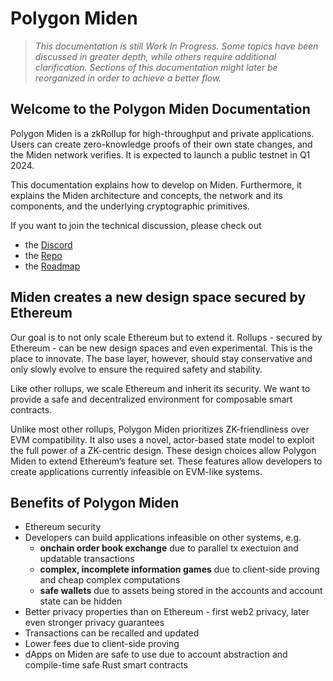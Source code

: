 # Polygon Miden

> *This documentation is still Work In Progress. Some topics have been discussed in greater depth, while others require additional clarification. Sections of this documentation might later be reorganized in order to achieve a better flow.*

## Welcome to the Polygon Miden Documentation
Polygon Miden is a zkRollup for high-throughput and private applications. Users can create zero-knowledge proofs of their own state changes, and the Miden network verifies. It is expected to launch a public testnet in Q1 2024.

This documentation explains how to develop on Miden. Furthermore, it explains the Miden architecture and concepts, the network and its components, and the underlying cryptographic primitives.

If you want to join the technical discussion, please check out

* the [Discord](https://discord.gg/0xpolygondevs)
* the [Repo](https://github.com/0xPolygonMiden)
* the [Roadmap](roadmap.md)  

## Miden creates a new design space secured by Ethereum
Our goal is to not only scale Ethereum but to extend it. Rollups - secured by Ethereum - can be new design spaces and even experimental. This is the place to innovate. The base layer, however, should stay conservative and only slowly evolve to ensure the required safety and stability.

Like other rollups, we scale Ethereum and inherit its security. We want to provide a safe and decentralized environment for composable smart contracts.

Unlike most other rollups, Polygon Miden prioritizes ZK-friendliness over EVM compatibility. It also uses a novel, actor-based state model to exploit the full power of a ZK-centric design. These design choices allow Polygon Miden to extend Ethereum’s feature set. These features allow developers to create applications currently infeasible on EVM-like systems.

## Benefits of Polygon Miden
* Ethereum security
* Developers can build applications infeasible on other systems, e.g.
  * **onchain order book exchange** due to parallel tx exectuion and updatable transactions
  * **complex, incomplete information games** due to client-side proving and cheap complex computations
  * **safe wallets** due to assets being stored in the accounts and account state can be hidden
* Better privacy properties than on Ethereum - first web2 privacy, later even stronger privacy guarantees
* Transactions can be recalled and updated
* Lower fees due to client-side proving
* dApps on Miden are safe to use due to account abstraction and compile-time safe Rust smart contracts
